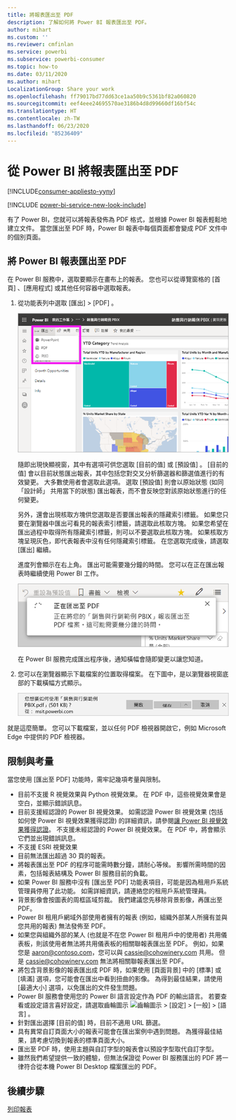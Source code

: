 ```yaml
---
title: 將報表匯出至 PDF
description: 了解如何將 Power BI 報表匯出至 PDF。
author: mihart
ms.custom: ''
ms.reviewer: cmfinlan
ms.service: powerbi
ms.subservice: powerbi-consumer
ms.topic: how-to
ms.date: 03/11/2020
ms.author: mihart
LocalizationGroup: Share your work
ms.openlocfilehash: ff79017bd77dd63ce1aa50b9c5361bf82a060820
ms.sourcegitcommit: eef4eee24695570ae3186b4d8d99660df16bf54c
ms.translationtype: HT
ms.contentlocale: zh-TW
ms.lasthandoff: 06/23/2020
ms.locfileid: "85236409"
---
```

# <a name="export-reports-from-power-bi-to-pdf"></a>從 Power BI 將報表匯出至 PDF

[!INCLUDE[consumer-appliesto-yyny](../includes/consumer-appliesto-yyny.md)]

[!INCLUDE [power-bi-service-new-look-include](../includes/power-bi-service-new-look-include.md)]

有了 Power BI，您就可以將報表發佈為 PDF 格式，並根據 Power BI 報表輕鬆地建立文件。 當您匯出至 PDF 時，Power BI 報表中每個頁面都會變成 PDF 文件中的個別頁面。

## <a name="export-your-power-bi-report-to-pdf"></a>將 Power BI 報表匯出至 PDF
在 Power BI 服務中，選取要顯示在畫布上的報表。 您也可以從導覽窗格的 [首頁]  、[應用程式]  或其他任何容器中選取報表。

1. 從功能表列中選取 [匯出]   > [PDF]  。

    ![從功能表列選取 [匯出]](media/end-user-pdf/power-bi-export.png)

    隨即出現快顯視窗，其中有選項可供您選取 [目前的值]  或 [預設值]  。 [目前的值]  會以目前狀態匯出報表，其中包括您對交叉分析篩選器和篩選值進行的有效變更。 大多數使用者會選取此選項。 選取 [預設值]  則會以原始狀態 (如同「設計師」  共用當下的狀態) 匯出報表，而不會反映您對該原始狀態進行的任何變更。
    
    另外，還會出現核取方塊供您選取是否要匯出報表的隱藏索引標籤。 如果您只要在瀏覽器中匯出可看見的報表索引標籤，請選取此核取方塊。 如果您希望在匯出過程中取得所有隱藏索引標籤，則可以不要選取此核取方塊。 如果核取方塊呈現灰色，即代表報表中沒有任何隱藏索引標籤。 在您選取完成後，請選取 [匯出]  繼續。
    
    進度列會顯示在右上角。 匯出可能需要幾分鐘的時間。 您可以在正在匯出報表時繼續使用 Power BI 工作。

    ![匯出進度訊息](media/end-user-pdf/power-bi-export-progress.png)

    在 Power BI 服務完成匯出程序後，通知橫幅會隨即變更以讓您知道。

2. 您可以在瀏覽器顯示下載檔案的位置取得檔案。 在下圖中，是以瀏覽器視窗底部的下載橫幅方式顯示。

    ![下載的檔案位置](media/end-user-pdf/power-bi-export-done.png)

就是這麼簡單。 您可以下載檔案，並以任何 PDF 檢視器開啟它，例如 Microsoft Edge 中提供的 PDF 檢視器。


## <a name="limitations-and-considerations"></a>限制與考量
當您使用 [匯出至 PDF]  功能時，需牢記幾項考量與限制。

* 目前不支援 R 視覺效果與 Python 視覺效果。 在 PDF 中，這些視覺效果會是空白，並顯示錯誤訊息。 
* 目前支援經認證的 Power BI 視覺效果。 如需認證 Power BI 視覺效果 (包括如何使 Power BI 視覺效果獲得認證) 的詳細資訊，請參閱[讓 Power BI 視覺效果獲得認證](../developer/visuals/power-bi-custom-visuals-certified.md)。 不支援未經認證的 Power BI 視覺效果。 在 PDF 中，將會顯示它們並出現錯誤訊息。
* 不支援 ESRI 視覺效果
* 目前無法匯出超過 30 頁的報表。
* 將報表匯出至 PDF 的程序可能需時數分鐘，請耐心等候。 影響所需時間的因素，包括報表結構及 Power BI 服務目前的負載。
* 如果 Power BI 服務中沒有 [匯出至 PDF]  功能表項目，可能是因為租用戶系統管理員停用了此功能。 如需詳細資訊，請連絡您的租用戶系統管理員。
* 背景影像會按圖表的周框區域剪裁。 我們建議您先移除背景影像，再匯出至 PDF。
* Power BI 租用戶網域外部使用者擁有的報表 (例如，組織外部某人所擁有並與您共用的報表) 無法發佈至 PDF。
* 如果您與組織外部的某人 (也就是不在您 Power BI 租用戶中的使用者) 共用儀表板，則該使用者無法將共用儀表板的相關聯報表匯出至 PDF。 例如，如果您是 aaron@contoso.com，您可以與 cassie@cohowinery.com 共用。 但是 cassie@cohowinery.com 無法將相關聯報表匯出至 PDF。
* 將包含背景影像的報表匯出成 PDF 時，如果使用 [頁面背景] 中的 [標準] 或 [填滿] 選項，您可能會在匯出中看到扭曲的影像。 為得到最佳結果，請使用 [最適大小]  選項，以免匯出的文件發生問題。
* Power BI 服務會使用您的 Power BI 語言設定作為 PDF 的輸出語言。 若要查看或設定語言喜好設定，請選取齒輪圖示 ![齒輪圖示](media/end-user-powerpoint/power-bi-settings-icon.png) > [設定]   > [一般]   > [語言]  。
* 針對匯出選擇 [目前的值]  時，目前不適用 URL 篩選。
* 具有異常自訂頁面大小的報表可能會在匯出案例中遇到問題。 為獲得最佳結果，請考慮切換到報表的標準頁面大小。
* 匯出至 PDF 時，使用主題與自訂字型的報表會以預設字型取代自訂字型。
* 雖然我們希望提供一致的體驗，但無法保證從 Power BI 服務匯出的 PDF 將一律符合從本機 Power BI Desktop 檔案匯出的 PDF。

## <a name="next-steps"></a>後續步驟
[列印報表](end-user-print.md)
